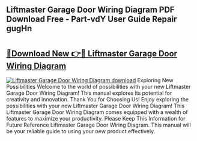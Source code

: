 ## Liftmaster Garage Door Wiring Diagram PDF Download Free - Part-vdY User Guide Repair gugHn

# <h2><a href="http://dftcsl.blite.top/?on=Liftmaster+Garage+Door+Wiring+Diagram">🔗Download New 👉🔴 Liftmaster Garage Door Wiring Diagram</a></h2>

[![Liftmaster Garage Door Wiring Diagram download](https://i.imgur.com/lujVjoI.png)](http://dftcsl.blite.top/?on=Liftmaster+Garage+Door+Wiring+Diagram)
Exploring New Possibilities Welcome to the world of possibilities with your new Liftmaster Garage Door Wiring Diagram! This manual explores its potential for creativity and innovation. Thank You for Choosing Us! Enjoy exploring the possibilities with your new Liftmaster Garage Door Wiring Diagram! This Liftmaster Garage Door Wiring Diagram comes equipped with a wealth of features to maximize your productivity. Please Keep This Information for Future Reference Liftmaster Garage Door Wiring Diagram. This manual will be your reliable guide to using your new product effectively.
